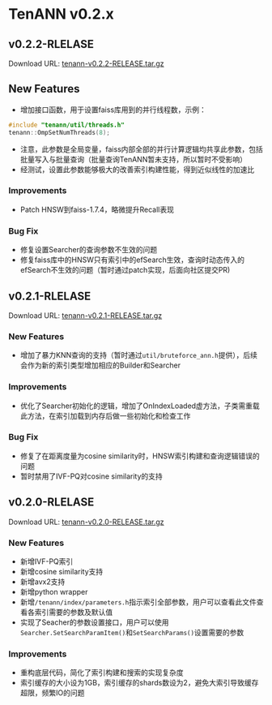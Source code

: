 # TenANN v0.2.x

## v0.2.2-RLELASE
Download URL: [tenann-v0.2.2-RELEASE.tar.gz](https://mirrors.tencent.com/repository/generic/doris_thirdparty/tenann-v0.2.2-RELEASE.tar.gz)

##  New Features
- 增加接口函数，用于设置faiss库用到的并行线程数，示例：
```c++
#include "tenann/util/threads.h"
tenann::OmpSetNumThreads(8);
```
  - 注意，此参数是全局变量，faiss内部全部的并行计算逻辑均共享此参数，包括批量写入与批量查询（批量查询TenANN暂未支持，所以暂时不受影响）
  - 经测试，设置此参数能够极大的改善索引构建性能，得到近似线性的加速比

### Improvements
- Patch HNSW到faiss-1.7.4，略微提升Recall表现

### Bug Fix
- 修复设置Searcher的查询参数不生效的问题
- 修复faiss库中的HNSW只有索引中的efSearch生效，查询时动态传入的efSearch不生效的问题（暂时通过patch实现，后面向社区提交PR)

## v0.2.1-RLELASE
Download URL: [tenann-v0.2.1-RELEASE.tar.gz](https://mirrors.tencent.com/repository/generic/doris_thirdparty/tenann-v0.2.1-RELEASE.tar.gz)

### New Features
- 增加了暴力KNN查询的支持（暂时通过`util/bruteforce_ann.h`提供），后续会作为新的索引类型增加相应的Builder和Searcher

### Improvements
- 优化了Searcher初始化的逻辑，增加了OnIndexLoaded虚方法，子类需重载此方法，在索引加载到内存后做一些初始化和检查工作

### Bug Fix
- 修复了在距离度量为cosine similarity时，HNSW索引构建和查询逻辑错误的问题
- 暂时禁用了IVF-PQ对cosine similarity的支持

## v0.2.0-RLELASE
Download URL: [tenann-v0.2.0-RELEASE.tar.gz](https://mirrors.tencent.com/repository/generic/doris_thirdparty/tenann-v0.2.0-RELEASE.tar.gz)

### New Features
- 新增IVF-PQ索引
- 新增cosine similarity支持
- 新增avx2支持
- 新增python wrapper
- 新增`/tenann/index/parameters.h`指示索引全部参数，用户可以查看此文件查看各索引需要的参数及默认值
- 实现了Seacher的参数设置接口，用户可以使用`Searcher.SetSearchParamItem()`和`SetSearchParams()`设置需要的参数

### Improvements
- 重构底层代码，简化了索引构建和搜索的实现复杂度
- 索引缓存的大小设为1GB，索引缓存的shards数设为2，避免大索引导致缓存超限，频繁IO的问题
